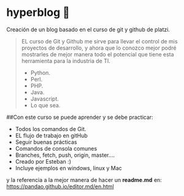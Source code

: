 # hyperblog 💙
Creación de un blog basado en el curso de git y github de platzi.
> EL curso de Git y Github me sirve para llevar el control de mis proyectos de desarrollo, y ahora que lo conozco mejor podré mostrarles de mejor manera todo el potencial que tiene esta herramienta para la industria de TI.
> - Python.
> - Perl.
> - PHP.
> - Java.
> - Javascript.
> - Lo que sea.

##Con este curso se puede aprender y se debe practicar:
* Todos los comandos de Git.
* EL flujo de trabajo en gitHub
* Seguir buenas prácticas
* Comandos de consola comunes
* Branches, fetch, push, origin, master....
* Creado por Esteban :)
* Incluye ejemplos en windows, linux y Mac

y la referencia a la mejor manera de hacer un **readme.md** en: https://pandao.github.io/editor.md/en.html
